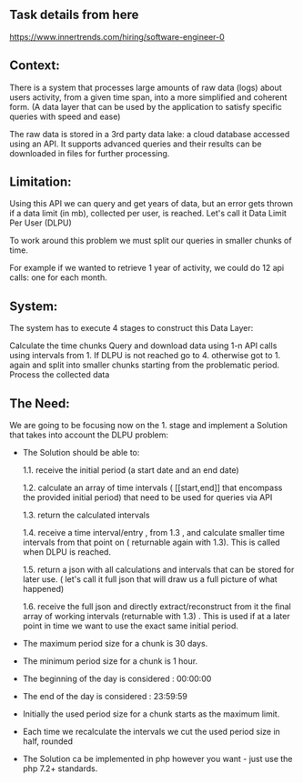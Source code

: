 ## Task details from here

https://www.innertrends.com/hiring/software-engineer-0

## Context:

   There is a system that processes large amounts of raw data (logs) about users activity, from a given time span,  into a more  simplified and coherent form. (A data layer that can  be used by the application to satisfy specific queries with speed and ease)

   The raw data is stored in a 3rd party data lake: a cloud database accessed using an API. It supports advanced queries and their results can be downloaded in files for further processing.
  

## Limitation:

   Using this API we can query and get years of data, but an error gets thrown if a data limit (in mb), collected per user, is reached. Let's call it Data Limit Per User (DLPU) 

   To work around this problem we must split our queries in smaller chunks of time. 

   For example if we wanted to retrieve 1 year  of activity,  we could do 12 api calls: one for each month.
 

## System:

The system has to execute 4 stages to construct this Data Layer:

Calculate the time chunks
Query and download data using 1-n API   calls using intervals from 1.
If DLPU is not reached go to 4. otherwise got to 1. again and split into smaller chunks starting from the problematic period.
Process the collected data
 

## The Need:

We are going to be focusing now on the 1. stage and implement a Solution that takes into account the  DLPU problem:

- The Solution should be able to:

  1.1. receive the initial period (a start date and an end date)

  1.2. calculate  an  array of time intervals (  [[start,end]]  that encompass the provided initial period) that need to be used for queries via API   

  1.3. return the calculated intervals

  1.4. receive a time interval/entry , from 1.3 , and calculate smaller time intervals from that point on ( returnable again with 1.3). This is called when DLPU is reached.

  1.5. return a json with all calculations and intervals that can be stored for later use. ( let's call it full json  that will draw us a full picture of what happened)

  1.6. receive the full json  and directly extract/reconstruct from it the final array of working intervals (returnable with 1.3) . This is used if at a later point in time we want to use the exact same initial period.

- The maximum period size for a chunk is 30 days.
- The minimum period size for a chunk  is 1 hour.
- The beginning of the day is considered : 00:00:00
- The end of the day is considered : 23:59:59
- Initially the used period size for a chunk starts as the maximum limit.
- Each time we recalculate the intervals we cut the used period size in half, rounded
- The Solution ca be implemented in php however you want - just use the php 7.2+ standards.

